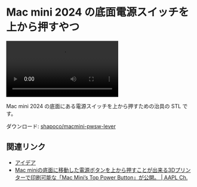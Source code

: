 # Mac mini 2024 の底面電源スイッチを上から押すやつ

![](https://www.shapoco.net/media/2024/20241109-macmini-pwsw-lever.mp4)

Mac mini 2024 の底面にある電源スイッチを上から押すための治具の STL です。

ダウンロード: [shapoco/macmini-pwsw-lever](https://github.com/shapoco/macmini-pwsw-lever)

## 関連リンク

- [アイデア](https://x.com/shapoco/status/1851863974427660563)
- [Mac miniの底面に移動した電源ボタンを上から押すことが出来る3Dプリンターで印刷可能な「Mac Mini’s Top Power Button」が公開。 | AAPL Ch.](https://applech2.com/archives/20241101-mac-minis-top-power-button.html)
